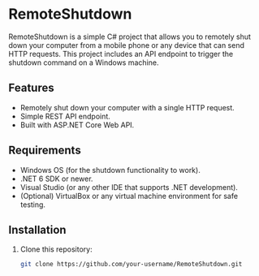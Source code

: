 # RemoteShutdown

RemoteShutdown is a simple C# project that allows you to remotely shut down your computer from a mobile phone or any device that can send HTTP requests. This project includes an API endpoint to trigger the shutdown command on a Windows machine.

## Features

- Remotely shut down your computer with a single HTTP request.
- Simple REST API endpoint.
- Built with ASP.NET Core Web API.

## Requirements

- Windows OS (for the shutdown functionality to work).
- .NET 6 SDK or newer.
- Visual Studio (or any other IDE that supports .NET development).
- (Optional) VirtualBox or any virtual machine environment for safe testing.

## Installation

1. Clone this repository:
   ```bash
   git clone https://github.com/your-username/RemoteShutdown.git
